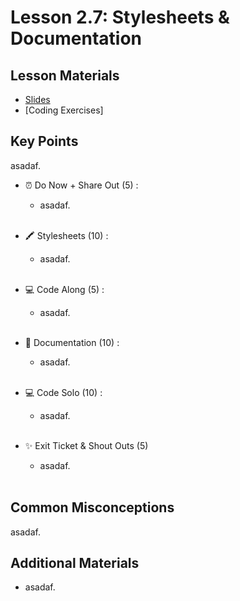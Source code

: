 # Lesson 2.7: Stylesheets & Documentation

## Lesson Materials
- [Slides](https://docs.google.com/presentation/d/1qbyZ5krMbyU7dyG7M0reNCe3RhPtc6Hj_OYjhM1I26w/edit?usp=sharing)
- [Coding Exercises]

## Key Points
asadaf.


- ⏰ Do Now + Share Out (5) : 
    -  asadaf. <br><br>

- 🖍️ Stylesheets (10) : 
    - asadaf.<br><br>

- 💻 Code Along (5) :
    - asadaf.<br><br>

- 📑 Documentation (10) : 
    - asadaf. <br><br>

- 💻 Code Solo (10) : 
    - asadaf. <br><br>

- ✨ Exit Ticket & Shout Outs (5)
    - asadaf. <br><br>


## Common Misconceptions
asadaf.


## Additional Materials
- asadaf.
